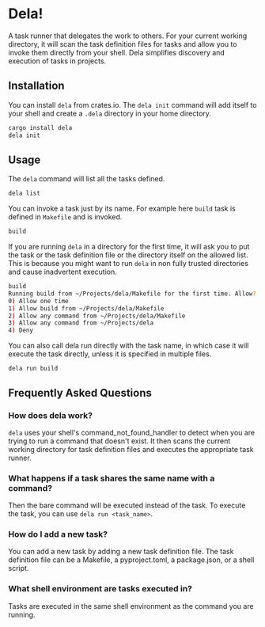 # Dela!

A task runner that delegates the work to others. For your current working directory, it will scan the task definition files for tasks and allow you to invoke them directly from your shell. Dela simplifies discovery and execution of tasks in projects.

## Installation

You can install `dela` from crates.io. The `dela init` command will add itself to your shell and create a `.dela` directory in your home directory.

```sh
cargo install dela
dela init
```

## Usage

The `dela` command will list all the tasks defined.

```sh
dela list
```

You can invoke a task just by its name. For example here `build` task is defined in `Makefile` and is invoked.

```sh
build
```

If you are running `dela` in a directory for the first time, it will ask you to put the task or the task definition file  or the directory itself on the allowed list. This is because you might want to run `dela` in non fully trusted directories and cause inadvertent execution.

```sh
build
Running build from ~/Projects/dela/Makefile for the first time. Allow?
0) Allow one time
1) Allow build from ~/Projects/dela/Makefile
2) Allow any command from ~/Projects/dela/Makefile
3) Allow any command from ~/Projects/dela
4) Deny
```

You can also call dela run directly with the task name, in which case it will execute the task directly, unless it is specified in multiple files.

```
dela run build
```

## Frequently Asked Questions

### How does dela work?

`dela` uses your shell's command_not_found_handler to detect when you are trying to run a command that doesn't exist. It then scans the current working directory for task definition files and executes the appropriate task runner.

### What happens if a task shares the same name with a command?

Then the bare command will be executed instead of the task. To execute the task, you can use `dela run <task_name>`.

### How do I add a new task?

You can add a new task by adding a new task definition file. The task definition file can be a Makefile, a pyproject.toml, a package.json, or a shell script.

### What shell environment are tasks executed in?

Tasks are executed in the same shell environment as the command you are running.

